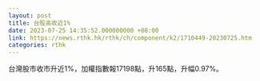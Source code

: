 ```yaml
---
layout: post
title: 台股高收近1%
date: 2023-07-25 14:35:52.000000000 +08:00
link: https://news.rthk.hk/rthk/ch/component/k2/1710449-20230725.htm
categories: rthk
---
```


台灣股市收市升近1%，加權指數報17198點，升165點，升幅0.97%。
